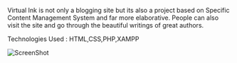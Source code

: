 Virtual Ink is not only a blogging site but its also a project based on Specific Content Management System and far more 
elaborative. People can also visit the site and go through the beautiful writings of great authors.

Technologies Used : HTML,CSS,PHP,XAMPP


![ScreenShot](https://cloud.githubusercontent.com/assets/8839131/8106156/8983abe4-105c-11e5-9f7a-b886237a7e94.png)

